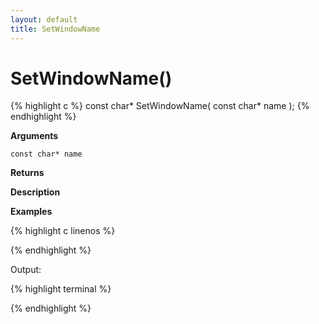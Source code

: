 ```yaml
---
layout: default
title: SetWindowName
---
```


# SetWindowName()

{% highlight c %}
const char* SetWindowName( const char* name );
{% endhighlight %}

**Arguments**

`const char* name`

**Returns**

**Description**

**Examples**

{% highlight c linenos %}

{% endhighlight %}

Output:

{% highlight terminal %}

{% endhighlight %}

